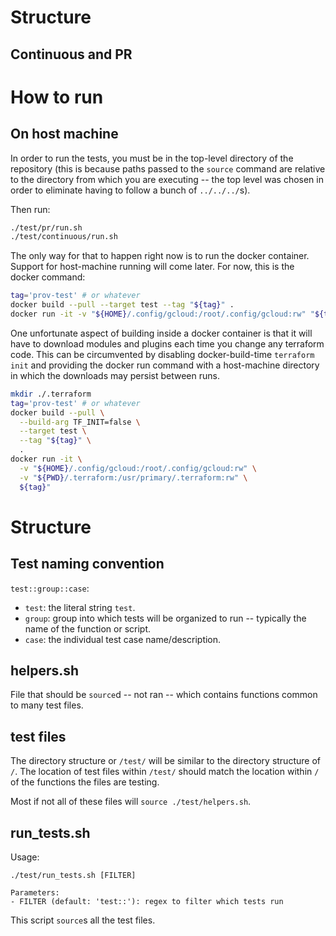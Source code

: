 # Structure

## Continuous and PR

# How to run

## On host machine

In order to run the tests, you must be in the top-level directory of the repository (this is because paths passed to the `source` command are relative to the directory from which you are executing -- the top level was chosen in order to eliminate having to follow a bunch of `../../../`s).

Then run:
```bash
./test/pr/run.sh
./test/continuous/run.sh
```

The only way for that to happen right now is to run the docker container.
Support for host-machine running will come later. For now, this is the docker
command:
```bash
tag='prov-test' # or whatever
docker build --pull --target test --tag "${tag}" .
docker run -it -v "${HOME}/.config/gcloud:/root/.config/gcloud:rw" "${tag}"
```

One unfortunate aspect of building inside a docker container is that it will have to download modules and plugins each time you change any terraform code. This can be circumvented by disabling docker-build-time `terraform init` and providing the docker run command with a host-machine directory in which the downloads may persist between runs.
```bash
mkdir ./.terraform
tag='prov-test' # or whatever
docker build --pull \
  --build-arg TF_INIT=false \
  --target test \
  --tag "${tag}" \
  .
docker run -it \
  -v "${HOME}/.config/gcloud:/root/.config/gcloud:rw" \
  -v "${PWD}/.terraform:/usr/primary/.terraform:rw" \
  ${tag}"
```

# Structure

## Test naming convention

`test::group::case`:
- `test`: the literal string `test`.
- `group`: group into which tests will be organized to run -- typically the
  name of the function or script.
- `case`: the individual test case name/description.

## helpers.sh

File that should be `source`d -- not ran -- which contains functions common to
many test files.

## test files

The directory structure or `/test/` will be similar to the directory structure
of `/`. The location of test files within `/test/` should match the location
within `/` of the functions the files are testing.

Most if not all of these files will `source ./test/helpers.sh`.

## run_tests.sh

Usage:
```
./test/run_tests.sh [FILTER]

Parameters:
- FILTER (default: 'test::'): regex to filter which tests run
```

This script `source`s all the test files.
